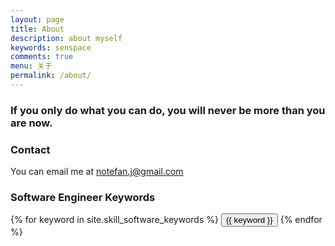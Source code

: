 ```yaml
---
layout: page
title: About
description: about myself
keywords: senspace
comments: true
menu: 关于
permalink: /about/
---
```


### If you only do what you can do, you will never be more than you are now.

### Contact
You can email me at notefan.j@gmail.com

### Software Engineer Keywords
<div class="btn-inline">
    {% for keyword in site.skill_software_keywords %}
    <button class="btn btn-outline" type="button">{{ keyword }}</button>
    {% endfor %}
</div>

